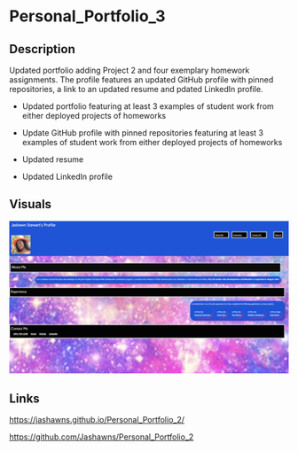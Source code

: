 # Personal_Portfolio_3

## Description

Updated portfolio adding Project 2 and four exemplary homework assignments. The profile features an updated GitHub profile with pinned repositories, a link to an updated resume and pdated LinkedIn profile.

* Updated portfolio featuring at least 3 examples of student work from either deployed projects of homeworks

* Update GitHub profile with pinned repositories featuring at least 3 examples of student work from either deployed projects of homeworks

* Updated resume

* Updated LinkedIn profile

## Visuals 

![demo](./assets/images/Demo.png) 


## Links

https://jashawns.github.io/Personal_Portfolio_2/

https://github.com/Jashawns/Personal_Portfolio_2


